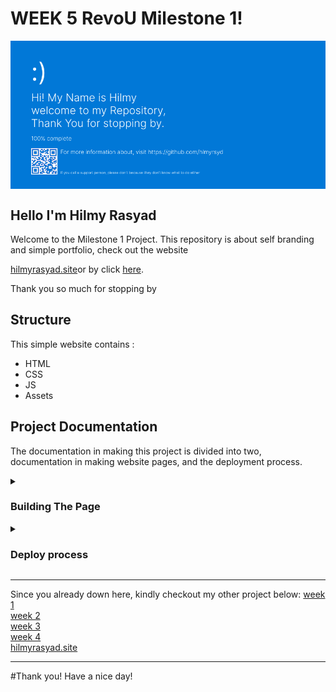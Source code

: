 # WEEK 5 RevoU Milestone 1!

<img align='center' src='https://github.com/hlmyrsyd/thereadmestuff/blob/main/100%25.svg' width="900" ><br>
## Hello I'm Hilmy Rasyad

Welcome to the Milestone 1 Project. This repository is about self branding and simple portfolio, check out the website 

[hilmyrasyad.site](hilmyrasyad.site)or by click [here](hilmyrasyad.site). 

Thank you so much for stopping by 

## Structure

This simple website contains :
- HTML
- CSS
- JS
- Assets

## Project Documentation

The documentation in making this project is divided into two, documentation in making website pages, and the deployment process.

<details close>
<summary><h3>Building The Page</h3></summary>


1.First thing to do is clone the Repository and start setting the repo
2.Designing the layout and details in figma
<img align='center' src='img/btp-1.png'>
3.Create the HTML Structure and details
<img align='center' src='img/btp-2.png'>
4.Working on Styling the CSS 
<img align='center' src='img/btp-3.png'>
5.Script the simpe JS for better open and close nav
<img align='center' src='img/btp-4.png'>
</details>


<details close>
<summary><h3>Deploy process</h3></summary>

## Deploy to Netlify

1.Sign up/Log in to netlify for deployment.
<img align='center' src='img/deployment-1.png' width="900" ><br>
2.Import the project by clicking <em><b>Add new site</b></em>
<img align='center' src='img/deployment-3.png' width="900" ><br>
3.deploy selected repo by following the process and then the repo can be deployed by Netlify after clicking the <em><b>Deploy ...</b></em> below.
<img align='center' src='img/deployment-7.png' width="900" ><br>
4.<b>Tadaa! your repo is deployed!</b>
<img align='center' src='img/deployment-8.png' width="900" ><br>

## Set Up your SSL

1.Sign up/Log in to Cloudflare first.
<img align='center' src='img/deployment-12.png' width="900" ><br>
2.Add the domain into Cloudflare
<img align='center' src='img/deployment-13.png' width="900" ><br>
3.copy the name server from Cloudflare into the niagahoster name server
<img align='center' src='img/deployment-14.png' width="900" ><br>
4.There you go, the name server is updated
<img align='center' src='img/deployment-15.png' width="900" ><br>

## Changing Domain

1.Back to netlify and change your domain name into the one you purchase from niagahoster.
<img align='center' src='img/deployment-16.png' width="900" ><br>
2.There you go, Your Domain is registered in netlify!
<img align='center' src='img/deployment-17.png' width="900" ><br>
</details>

*** 

Since you already down here, kindly checkout my other project below:
[week 1](hlmyrsyd.netlify.app) <br>
[week 2](hlmyrsyd1.netlify.app) <br>
[week 3](hlmyrsyd2.netlify.app) <br>
[week 4](hlmyrsyd3.netlify.app) <br>
[hilmyrasyad.site](hilmyrasyad.site) <br>

***

#Thank you! Have a nice day!